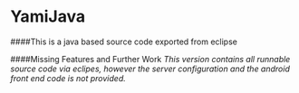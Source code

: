 # YamiJava
####This is a java based source code exported from eclipse

####Missing Features and Further Work
*This version contains all runnable source code via eclipes, however the server configuration and the android front end  code is not provided.*

